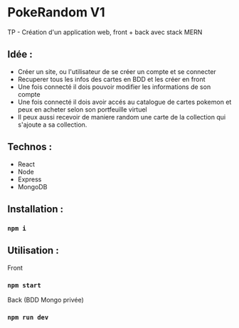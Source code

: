 # PokeRandom V1

TP - Création d'un application web, front + back avec stack MERN

## Idée : 
- Créer un site, ou l'utilisateur de se créer un compte et se connecter
- Recuperer tous les infos des cartes en BDD et les créer en front
- Une fois connecté il dois pouvoir modifier les informations de son compte
- Une fois connecté il dois avoir accés au catalogue de cartes pokemon et peux en acheter selon son portfeuille virtuel
- Il peux aussi recevoir de maniere random une carte de la collection qui s'ajoute a sa collection.

## Technos : 
- React
- Node
- Express
- MongoDB

## Installation  :
### `npm i`

## Utilisation : 
Front
### `npm start`
Back
(BDD Mongo privée)
### `npm run dev`
